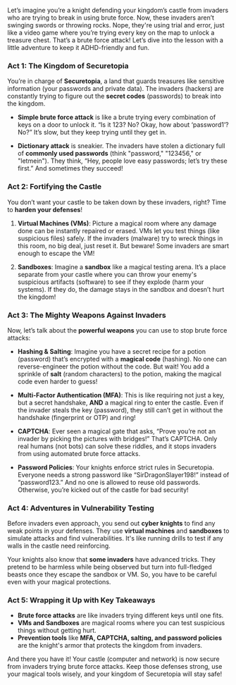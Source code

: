 Let’s imagine you’re a knight defending your kingdom’s castle from invaders who are trying to break in using brute force. Now, these invaders aren’t swinging swords or throwing rocks. Nope, they're using trial and error, just like a video game where you’re trying every key on the map to unlock a treasure chest. That’s a brute force attack! Let’s dive into the lesson with a little adventure to keep it ADHD-friendly and fun.

### Act 1: The Kingdom of Securetopia
You’re in charge of **Securetopia**, a land that guards treasures like sensitive information (your passwords and private data). The invaders (hackers) are constantly trying to figure out the **secret codes** (passwords) to break into the kingdom.

- **Simple brute force attack** is like a brute trying every combination of keys on a door to unlock it. “Is it 123? No? Okay, how about ‘password1’? No?” It’s slow, but they keep trying until they get in.

- **Dictionary attack** is sneakier. The invaders have stolen a dictionary full of **commonly used passwords** (think "password," "123456," or "letmein"). They think, “Hey, people love easy passwords; let’s try these first.” And sometimes they succeed!

### Act 2: Fortifying the Castle
You don’t want your castle to be taken down by these invaders, right? Time to **harden your defenses**!

1. **Virtual Machines (VMs)**: Picture a magical room where any damage done can be instantly repaired or erased. VMs let you test things (like suspicious files) safely. If the invaders (malware) try to wreck things in this room, no big deal, just reset it. But beware! Some invaders are smart enough to escape the VM!

2. **Sandboxes**: Imagine a **sandbox** like a magical testing arena. It’s a place separate from your castle where you can throw your enemy's suspicious artifacts (software) to see if they explode (harm your systems). If they do, the damage stays in the sandbox and doesn’t hurt the kingdom!

### Act 3: The Mighty Weapons Against Invaders
Now, let’s talk about the **powerful weapons** you can use to stop brute force attacks:

- **Hashing & Salting**: Imagine you have a secret recipe for a potion (password) that’s encrypted with a **magical code** (hashing). No one can reverse-engineer the potion without the code. But wait! You add a sprinkle of **salt** (random characters) to the potion, making the magical code even harder to guess!

- **Multi-Factor Authentication (MFA)**: This is like requiring not just a key, but a secret handshake, **AND** a magical ring to enter the castle. Even if the invader steals the key (password), they still can’t get in without the handshake (fingerprint or OTP) and ring!

- **CAPTCHA**: Ever seen a magical gate that asks, “Prove you’re not an invader by picking the pictures with bridges!” That’s CAPTCHA. Only real humans (not bots) can solve these riddles, and it stops invaders from using automated brute force attacks.

- **Password Policies**: Your knights enforce strict rules in Securetopia. Everyone needs a strong password like “SirDragonSlayer198!” instead of “password123.” And no one is allowed to reuse old passwords. Otherwise, you’re kicked out of the castle for bad security!

### Act 4: Adventures in Vulnerability Testing
Before invaders even approach, you send out **cyber knights** to find any weak points in your defenses. They use **virtual machines** and **sandboxes** to simulate attacks and find vulnerabilities. It's like running drills to test if any walls in the castle need reinforcing.

Your knights also know that **some invaders** have advanced tricks. They pretend to be harmless while being observed but turn into full-fledged beasts once they escape the sandbox or VM. So, you have to be careful even with your magical protections.

### Act 5: Wrapping it Up with Key Takeaways
- **Brute force attacks** are like invaders trying different keys until one fits.
- **VMs and Sandboxes** are magical rooms where you can test suspicious things without getting hurt.
- **Prevention tools** like **MFA, CAPTCHA, salting, and password policies** are the knight's armor that protects the kingdom from invaders.

And there you have it! Your castle (computer and network) is now secure from invaders trying brute force attacks. Keep those defenses strong, use your magical tools wisely, and your kingdom of Securetopia will stay safe!